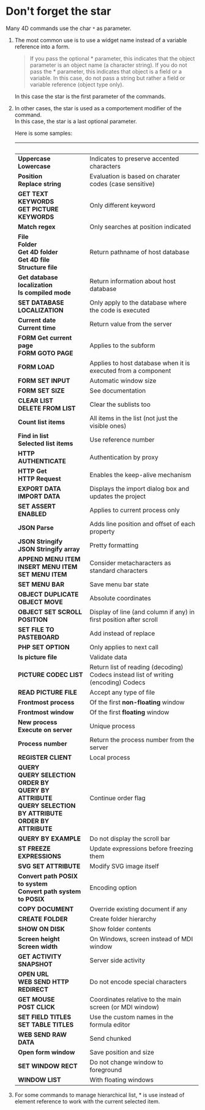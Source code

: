 # Don't forget the star

Many 4D commands use the char `*` as parameter.


1. The most common use is to use a widget name instead of a variable reference into a form.

	> If you pass the optional * parameter, this indicates that the object parameter is an object name (a character string). If you do not pass the * parameter, this indicates that object is a field or a variable. In this case, do not pass a string but rather a field or variable reference (object type only).
	
	In this case the star is the first parameter of the commands.


2. In other cases, the star is used as a comportement modifier of the command.  
   In this case, the star is a last optional parameter.

	Here is some samples:
	
	|             |             |
	|-------------|-------------|
	|**Uppercase**<br>**Lowercase**|Indicates to preserve accented characters|
	|**Position**<br>**Replace string**|Evaluation is based on charater codes (case sensitive)|
	|**GET TEXT KEYWORDS**<br>**GET PICTURE KEYWORDS**|Only different keyword|
	|**Match regex**|Only searches at position indicated|
	|**File**<br>**Folder**<br>**Get 4D folder**<br>**Get 4D file**<br>**Structure file**|Return pathname of host database|
	|**Get database localization**<br>**Is compiled mode**|Return information about host database|
	|**SET DATABASE LOCALIZATION**|Only apply to the database where the code is executed|
	|**Current date**<br>**Current time**|Return value from the server|
	|**FORM Get current page**<br>**FORM GOTO PAGE**|Applies to the subform|
	|**FORM LOAD**|Applies to host database when it is executed from a component|
	|**FORM SET INPUT**|Automatic window size|
	|**FORM SET SIZE**|See documentation|
	|**CLEAR LIST**<br>**DELETE FROM LIST**|Clear the sublists too|
	|**Count list items**|All items in the list (not just the visible ones)|
	|**Find in list**<br>**Selected list items**|Use reference number|
	|**HTTP AUTHENTICATE**|Authentication by proxy|
	|**HTTP Get**<br>**HTTP Request**|Enables the keep-alive mechanism|
	|**EXPORT DATA**<br>**IMPORT DATA**|Displays the import dialog box and updates the project|
	|**SET ASSERT ENABLED**|Applies to current process only|
	|**JSON Parse**|Adds line position and offset of each property|
	|**JSON Stringify**<br>**JSON Stringify array**|Pretty formatting|
	|**APPEND MENU ITEM**<br>**INSERT MENU ITEM**<br>**SET MENU ITEM**|Consider metacharacters as standard characters|
	|**SET MENU BAR**|Save menu bar state|
	|**OBJECT DUPLICATE**<br>**OBJECT MOVE**|Absolute coordinates|
	|**OBJECT SET SCROLL POSITION**|Display of line (and column if any) in first position after scroll|
	|**SET FILE TO PASTEBOARD**|Add instead of replace|
	|**PHP SET OPTION**|Only applies to next call|
	|**Is picture file**|Validate data|
	|**PICTURE CODEC LIST**|Return list of reading (decoding) Codecs instead list of writing (encoding) Codecs|
	|**READ PICTURE FILE**|Accept any type of file|
	|**Frontmost process**|Of the first **non-floating** window|
	|**Frontmost window**|Of the first **floating** window|
	|**New process**<br>**Execute on server**|Unique process|
	|**Process number**|Return the process number from the server|
	|**REGISTER CLIENT**|Local process|
	|**QUERY**<br>**QUERY SELECTION**<br>**ORDER BY**<br>**QUERY BY ATTRIBUTE**<br>**QUERY SELECTION BY ATTRIBUTE**<br>**ORDER BY ATTRIBUTE**|Continue order flag|
	|**QUERY BY EXAMPLE**|Do not display the scroll bar|
	|**ST FREEZE EXPRESSIONS**|Update expressions before freezing them|
	|**SVG SET ATTRIBUTE**|Modify SVG image itself|
	|**Convert path POSIX to system**<br>**Convert path system to POSIX**|Encoding option|
	|**COPY DOCUMENT**|Override existing document if any|
	|**CREATE FOLDER**|Create folder hierarchy|
	|**SHOW ON DISK**|Show folder contents|
	|**Screen height**<br>**Screen width**|On Windows, screen instead of MDI window|
	|**GET ACTIVITY SNAPSHOT**|Server side activity|
	|**OPEN URL**<br>**WEB SEND HTTP REDIRECT**|Do not encode special characters|
	|**GET MOUSE**<br>**POST CLICK**|Coordinates relative to the main screen (or MDI window)|
	|**SET FIELD TITLES**<br>**SET TABLE TITLES**|Use the custom names in the formula editor|
	|**WEB SEND RAW DATA**|Send chunked|
	|**Open form window**|Save position and size|
	|**SET WINDOW RECT**|Do not change window to foreground|
	|**WINDOW LIST**|With floating windows|
	

3. For some commands to manage hierarchical list, * is use instead of element reference to work with the current selected item.



